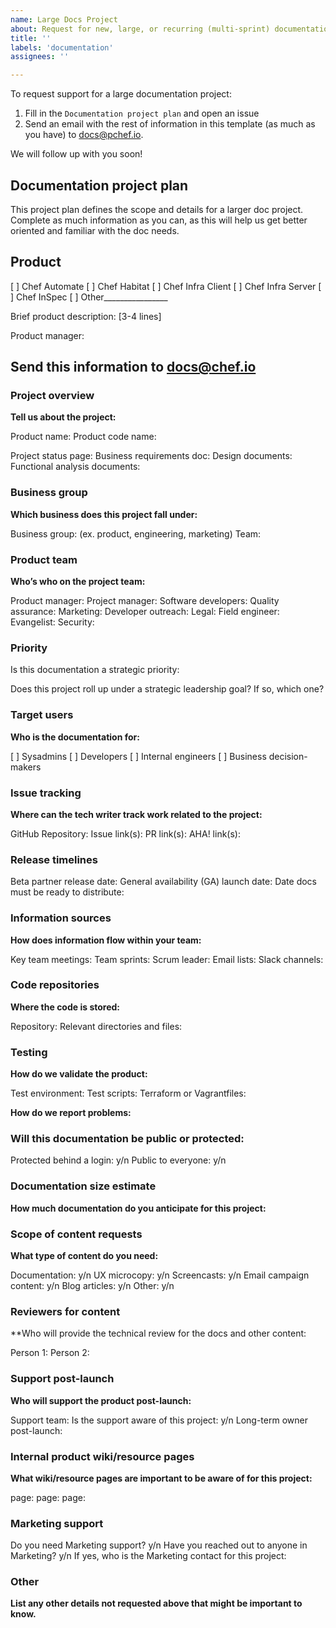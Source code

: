 ```yaml
---
name: Large Docs Project
about: Request for new, large, or recurring (multi-sprint) documentation support.
title: ''
labels: 'documentation'
assignees: ''

---
```


To request support for a large documentation project:

1. Fill in the `Documentation project plan` and open an issue
2. Send an email with the rest of information in this template (as much as you have) to docs@pchef.io. 

We will follow up with you soon!


## Documentation project plan

This project plan defines the scope and details for a larger doc project. Complete as much information as you can, as this will help us get better oriented and familiar with the doc needs.

## Product
[ ] Chef Automate
[ ] Chef Habitat
[ ] Chef Infra Client
[ ] Chef Infra Server
[ ] Chef InSpec
[ ] Other________________

Brief product description: [3-4 lines]

Product manager:

## Send this information to docs@chef.io

### Project overview

**Tell us about the project:**

Product name:
Product code name:

Project status page:
Business requirements doc:
Design documents:
Functional analysis documents:

### Business group

**Which business does this project fall under:**

Business group: (ex. product, engineering, marketing)
Team:

### Product team

**Who’s who on the project team:**

Product manager:
Project manager:
Software developers:
Quality assurance:
Marketing:
Developer outreach:
Legal:
Field engineer:
Evangelist:
Security:

### Priority

Is this documentation a strategic priority:

Does this project roll up under a strategic leadership goal? If so, which one?

### Target users

**Who is the documentation for:**

[ ] Sysadmins
[ ] Developers
[ ] Internal engineers
[ ] Business decision-makers

### Issue tracking

**Where can the tech writer track work related to the project:**

GitHub Repository:
Issue link(s):
PR link(s):
AHA! link(s):

### Release timelines

Beta partner release date:
General availability (GA) launch date:
Date docs must be ready to distribute:

### Information sources

**How does information flow within your team:**

Key team meetings:
Team sprints:
Scrum leader:
Email lists:
Slack channels:

### Code repositories

**Where the code is stored:**

Repository:
Relevant directories and files:

### Testing

**How do we validate the product:**

Test environment:
Test scripts:
Terraform or Vagrantfiles:

**How do we report problems:**

### Will this documentation be public or protected:

Protected behind a login: y/n
Public to everyone: y/n

### Documentation size estimate

**How much documentation do you anticipate for this project:**

### Scope of content requests

**What type of content do you need:**

Documentation: y/n
UX microcopy: y/n
Screencasts: y/n
Email campaign content: y/n
Blog articles: y/n
Other: y/n

### Reviewers for content

**Who will provide the technical review for the docs and other content:

Person 1:
Person 2:

### Support post-launch

**Who will support the product post-launch:**

Support team:
Is the support aware of this project: y/n
Long-term owner post-launch:

### Internal product wiki/resource pages

**What wiki/resource pages are important to be aware of for this project:**

page:
page:
page:

### Marketing support

Do you need Marketing support? y/n
Have you reached out to anyone in Marketing? y/n
If yes, who is the Marketing contact for this project:

### Other

**List any other details not requested above that might be important to know.**

